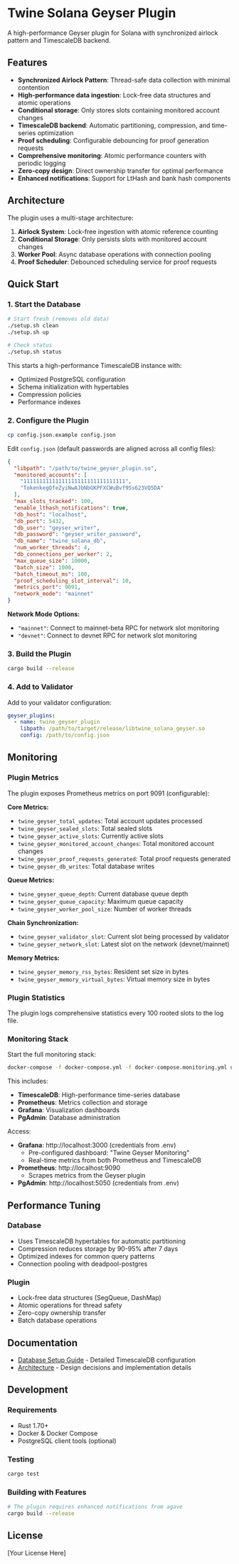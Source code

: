 # Twine Solana Geyser Plugin

A high-performance Geyser plugin for Solana with synchronized airlock pattern and TimescaleDB backend.

## Features

- **Synchronized Airlock Pattern**: Thread-safe data collection with minimal contention
- **High-performance data ingestion**: Lock-free data structures and atomic operations
- **Conditional storage**: Only stores slots containing monitored account changes
- **TimescaleDB backend**: Automatic partitioning, compression, and time-series optimization
- **Proof scheduling**: Configurable debouncing for proof generation requests
- **Comprehensive monitoring**: Atomic performance counters with periodic logging
- **Zero-copy design**: Direct ownership transfer for optimal performance
- **Enhanced notifications**: Support for LtHash and bank hash components

## Architecture

The plugin uses a multi-stage architecture:

1. **Airlock System**: Lock-free ingestion with atomic reference counting
2. **Conditional Storage**: Only persists slots with monitored account changes
3. **Worker Pool**: Async database operations with connection pooling
4. **Proof Scheduler**: Debounced scheduling service for proof requests

## Quick Start

### 1. Start the Database

```bash
# Start fresh (removes old data)
./setup.sh clean
./setup.sh up

# Check status
./setup.sh status
```

This starts a high-performance TimescaleDB instance with:
- Optimized PostgreSQL configuration
- Schema initialization with hypertables
- Compression policies
- Performance indexes

### 2. Configure the Plugin

```bash
cp config.json.example config.json
```

Edit `config.json` (default passwords are aligned across all config files):
```json
{
  "libpath": "/path/to/twine_geyser_plugin.so",
  "monitored_accounts": [
    "11111111111111111111111111111111",
    "TokenkegQfeZyiNwAJbNbGKPFXCWuBvf9Ss623VQ5DA"
  ],
  "max_slots_tracked": 100,
  "enable_lthash_notifications": true,
  "db_host": "localhost",
  "db_port": 5432,
  "db_user": "geyser_writer",
  "db_password": "geyser_writer_password",
  "db_name": "twine_solana_db",
  "num_worker_threads": 4,
  "db_connections_per_worker": 2,
  "max_queue_size": 10000,
  "batch_size": 1000,
  "batch_timeout_ms": 100,
  "proof_scheduling_slot_interval": 10,
  "metrics_port": 9091,
  "network_mode": "mainnet"
}
```

**Network Mode Options:**
- `"mainnet"`: Connect to mainnet-beta RPC for network slot monitoring
- `"devnet"`: Connect to devnet RPC for network slot monitoring

### 3. Build the Plugin

```bash
cargo build --release
```

### 4. Add to Validator

Add to your validator configuration:

```yaml
geyser_plugins:
  - name: twine_geyser_plugin
    libpath: /path/to/target/release/libtwine_solana_geyser.so
    config: /path/to/config.json
```

## Monitoring

### Plugin Metrics

The plugin exposes Prometheus metrics on port 9091 (configurable):

**Core Metrics:**
- `twine_geyser_total_updates`: Total account updates processed
- `twine_geyser_sealed_slots`: Total sealed slots
- `twine_geyser_active_slots`: Currently active slots
- `twine_geyser_monitored_account_changes`: Total monitored account changes
- `twine_geyser_proof_requests_generated`: Total proof requests generated
- `twine_geyser_db_writes`: Total database writes

**Queue Metrics:**
- `twine_geyser_queue_depth`: Current database queue depth
- `twine_geyser_queue_capacity`: Maximum queue capacity
- `twine_geyser_worker_pool_size`: Number of worker threads

**Chain Synchronization:**
- `twine_geyser_validator_slot`: Current slot being processed by validator
- `twine_geyser_network_slot`: Latest slot on the network (devnet/mainnet)

**Memory Metrics:**
- `twine_geyser_memory_rss_bytes`: Resident set size in bytes
- `twine_geyser_memory_virtual_bytes`: Virtual memory size in bytes

### Plugin Statistics

The plugin logs comprehensive statistics every 100 rooted slots to the log file.

### Monitoring Stack

Start the full monitoring stack:
```bash
docker-compose -f docker-compose.yml -f docker-compose.monitoring.yml up -d
```

This includes:
- **TimescaleDB**: High-performance time-series database
- **Prometheus**: Metrics collection and storage
- **Grafana**: Visualization dashboards
- **PgAdmin**: Database administration

Access:
- **Grafana**: http://localhost:3000 (credentials from .env)
  - Pre-configured dashboard: "Twine Geyser Monitoring"
  - Real-time metrics from both Prometheus and TimescaleDB
- **Prometheus**: http://localhost:9090
  - Scrapes metrics from the Geyser plugin
- **PgAdmin**: http://localhost:5050 (credentials from .env)

## Performance Tuning

### Database
- Uses TimescaleDB hypertables for automatic partitioning
- Compression reduces storage by 90-95% after 7 days
- Optimized indexes for common query patterns
- Connection pooling with deadpool-postgres

### Plugin
- Lock-free data structures (SegQueue, DashMap)
- Atomic operations for thread safety
- Zero-copy ownership transfer
- Batch database operations

## Documentation

- [Database Setup Guide](docs/DATABASE.md) - Detailed TimescaleDB configuration
- [Architecture](geyser_db.md) - Design decisions and implementation details

## Development

### Requirements
- Rust 1.70+
- Docker & Docker Compose
- PostgreSQL client tools (optional)

### Testing
```bash
cargo test
```

### Building with Features
```bash
# The plugin requires enhanced notifications from agave
cargo build --release
```

## License

[Your License Here]